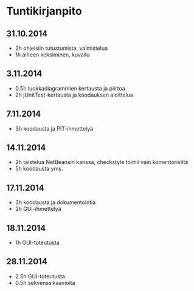 # Tuntikirjanpito

## 31.10.2014
* 2h ohjeisiin tutustumista, valmistelua
* 1h aiheen keksiminen, kuvailu

## 3.11.2014
* 0.5h luokkadiagrammien kertausta ja piirtoa
* 2h jUnitTest-kertausta ja koodauksen aloittelua

## 7.11.2014
* 3h koodausta ja PIT-ihmettelyä

## 14.11.2014
* 2h taistelua NetBeansin kanssa, checkstyle toimii vain komentoriviltä
* 5h koodausta yms.

## 17.11.2014
* 3h koodausta ja dokumentointia
* 2h GUI-ihmettelyä

## 18.11.2014
* 1h GUI-toteutusta

## 28.11.2014
* 2.5h GUI-toteutusta
* 0.5h sekvenssikaavioita